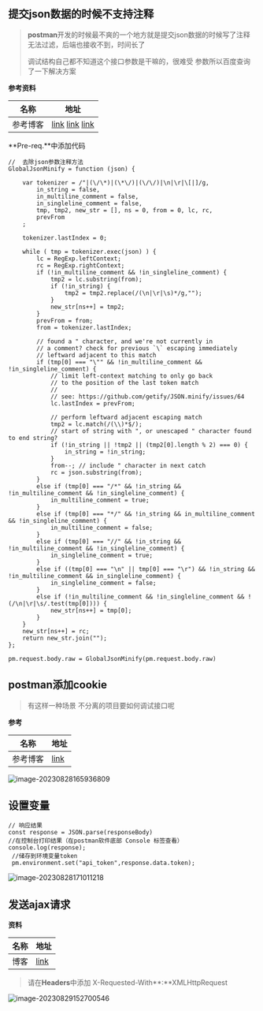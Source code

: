 ## 提交json数据的时候不支持注释

> **postman**开发的时候最不爽的一个地方就是提交json数据的时候写了注释无法过滤，后端也接收不到，时间长了
>
> 调试结构自己都不知道这个接口参数是干嘛的，很难受 参数所以百度查询了一下解决方案

**参考资料**

| 名称     | 地址                                                         |
| -------- | ------------------------------------------------------------ |
| 参考博客 | [link](https://learnku.com/articles/66387) [link](https://github.com/fkei/JSON.minify/blob/master/minify.json.js) [link](https://doc.houdunren.com/soft/9%20postman.html#postman) |

**Pre-req.**中添加代码

```shell
//  去除json参数注释方法
GlobalJsonMinify = function (json) {

    var tokenizer = /"|(\/\*)|(\*\/)|(\/\/)|\n|\r|\[|]/g,
        in_string = false,
        in_multiline_comment = false,
        in_singleline_comment = false,
        tmp, tmp2, new_str = [], ns = 0, from = 0, lc, rc,
        prevFrom
    ;

    tokenizer.lastIndex = 0;

    while ( tmp = tokenizer.exec(json) ) {
        lc = RegExp.leftContext;
        rc = RegExp.rightContext;
        if (!in_multiline_comment && !in_singleline_comment) {
            tmp2 = lc.substring(from);
            if (!in_string) {
                tmp2 = tmp2.replace(/(\n|\r|\s)*/g,"");
            }
            new_str[ns++] = tmp2;
        }
        prevFrom = from;
        from = tokenizer.lastIndex;

        // found a " character, and we're not currently in
        // a comment? check for previous `\` escaping immediately
        // leftward adjacent to this match
        if (tmp[0] === "\"" && !in_multiline_comment && !in_singleline_comment) {
            // limit left-context matching to only go back
            // to the position of the last token match
            //
            // see: https://github.com/getify/JSON.minify/issues/64
            lc.lastIndex = prevFrom;

            // perform leftward adjacent escaping match
            tmp2 = lc.match(/(\\)*$/);
            // start of string with ", or unescaped " character found to end string?
            if (!in_string || !tmp2 || (tmp2[0].length % 2) === 0) {
                in_string = !in_string;
            }
            from--; // include " character in next catch
            rc = json.substring(from);
        }
        else if (tmp[0] === "/*" && !in_string && !in_multiline_comment && !in_singleline_comment) {
            in_multiline_comment = true;
        }
        else if (tmp[0] === "*/" && !in_string && in_multiline_comment && !in_singleline_comment) {
            in_multiline_comment = false;
        }
        else if (tmp[0] === "//" && !in_string && !in_multiline_comment && !in_singleline_comment) {
            in_singleline_comment = true;
        }
        else if ((tmp[0] === "\n" || tmp[0] === "\r") && !in_string && !in_multiline_comment && in_singleline_comment) {
            in_singleline_comment = false;
        }
        else if (!in_multiline_comment && !in_singleline_comment && !(/\n|\r|\s/.test(tmp[0]))) {
            new_str[ns++] = tmp[0];
        }
    }
    new_str[ns++] = rc;
    return new_str.join("");
};

pm.request.body.raw = GlobalJsonMinify(pm.request.body.raw)
```

## postman添加cookie

> 有这样一种场景 不分离的项目要如何调试接口呢  

**参考**

| 名称     | 地址                                           |
| -------- | ---------------------------------------------- |
| 参考博客 | [link](https://zhuanlan.zhihu.com/p/583171655) |

![image-20230828165936809](https://yaoliuyang-blog-images.oss-cn-beijing.aliyuncs.com/blogImages/image-20230828165936809.png)

## **设置变量**

```shell
// 响应结果
const response = JSON.parse(responseBody)
//在控制台打印结果（在postman软件底部 Console 标签查看）
console.log(response);
 //储存到环境变量token
 pm.environment.set("api_token",response.data.token);
```

![image-20230828171011218](https://yaoliuyang-blog-images.oss-cn-beijing.aliyuncs.com/blogImages/image-20230828171011218.png)

## 发送ajax请求

**资料**

| 名称 | 地址                                                  |
| ---- | ----------------------------------------------------- |
| 博客 | [link](https://www.cnblogs.com/jcydd/p/11454571.html) |

> 请在**Headers**中添加      X-Requested-With**:**XMLHttpRequest

![image-20230829152700546](https://yaoliuyang-blog-images.oss-cn-beijing.aliyuncs.com/blogImages/image-20230829152700546.png)